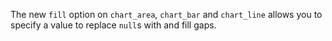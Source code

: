 The new `fill` option on `chart_area`, `chart_bar` and `chart_line` allows you
to specify a value to replace `null`s with and fill gaps.
